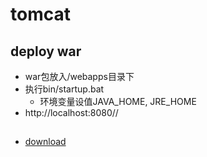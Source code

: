 
# tomcat

## deploy war
+ war包放入/webapps目录下
+ 执行bin/startup.bat
    + 环境变量设值JAVA_HOME, JRE_HOME
+ http://localhost:8080/<war name>/

##
+ [download](https://tomcat.apache.org/download-10.cgi)